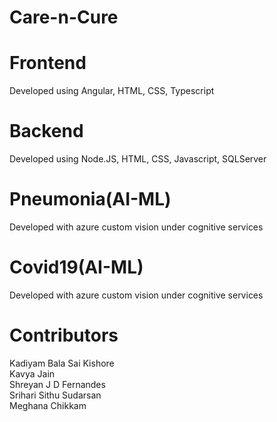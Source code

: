 # Care-n-Cure

# Frontend 
Developed using Angular, HTML, CSS, Typescript

# Backend
Developed using Node.JS, HTML, CSS, Javascript, SQLServer

# Pneumonia(AI-ML)
Developed with azure custom vision under cognitive services

# Covid19(AI-ML)
Developed with azure custom vision under cognitive services

# Contributors
Kadiyam Bala Sai Kishore <br/>
Kavya Jain <br/>
Shreyan J D Fernandes <br/>
Srihari Sithu Sudarsan <br/>
Meghana Chikkam
